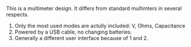 This is a multimeter design. It differs from standard multimters in several
respects. 
1) Only the most used modes are actully included: V, Ohms, Capacitance
2) Powered by a USB cable, no changing batteries. 
3) Generally a different user interface because of 1 and 2.




